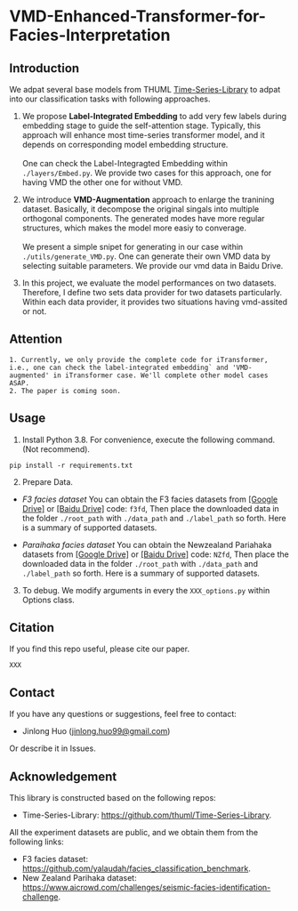 # VMD-Enhanced-Transformer-for-Facies-Interpretation

## Introduction
We adpat several base models from THUML [Time-Series-Library](https://pan.baidu.com/s/1wydQRBNdyylJZAvxCMjOPA) to adpat into our classification tasks with following approaches.

1. We propose **Label-Integrated Embedding** to add very few labels during embedding stage to guide the self-attention stage. Typically, this approach will enhance most time-series transformer model, and it depends on corresponding model embedding structure. <br><br>
One can check the Label-Integragted Embedding within ``./layers/Embed.py``. We provide two cases for this approach, one for having VMD the other one for without VMD.<br>

2. We introduce **VMD-Augmentation** approach to enlarge the tranining dataset. Basically, it decompose the original singals into multiple orthogonal components. The generated modes have more regular structures, which makes the model more easiy to converage.<br><br>
We present a simple snipet for generating in our case within `./utils/generate_VMD.py`. One can generate their own VMD data by selecting suitable parameters. We provide our vmd data in Baidu Drive.

3. In this project, we evaluate the model performances on two datasets. Therefore, I define two sets data provider for two datasets particularly. Within each data provider, it provides two situations having vmd-assited or not.


## Attention
```
1. Currently, we only provide the complete code for iTransformer, i.e., one can check the label-integrated embedding` and 'VMD-augmented' in iTransformer case. We'll complete other model cases ASAP.
2. The paper is coming soon.
```


## Usage

1. Install Python 3.8. For convenience, execute the following command. (Not recommend). 

```
pip install -r requirements.txt
```

2. Prepare Data. 
- *F3 facies dataset*
You can obtain the F3 facies datasets from [[Google Drive]]() or [[Baidu Drive]](https://pan.baidu.com/s/1wydQRBNdyylJZAvxCMjOPA) code: `f3fd`, Then place the downloaded data in the folder `./root_path` with `./data_path` and `./label_path` so forth. Here is a summary of supported datasets.

- *Paraihaka facies dataset*
You can obtain the Newzealand Pariahaka datasets from [[Google Drive]]() or [[Baidu Drive]](https://pan.baidu.com/s/1QNjanQDfN3H9JvOpoX_aYw) code: `NZfd`, Then place the downloaded data in the folder `./root_path` with `./data_path` and `./label_path` so forth. Here is a summary of supported datasets.

3. To debug. We modify arguments in every the `XXX_options.py` within Options class.


## Citation

If you find this repo useful, please cite our paper.

```
XXX
```

## Contact
If you have any questions or suggestions, feel free to contact:

- Jinlong Huo (jinlong.huo99@gmail.com)

Or describe it in Issues.

## Acknowledgement

This library is constructed based on the following repos:

- Time-Series-Library: https://github.com/thuml/Time-Series-Library.

All the experiment datasets are public, and we obtain them from the following links:

- F3 facies dataset: https://github.com/yalaudah/facies_classification_benchmark.
- New Zealand Parihaka dataset: https://www.aicrowd.com/challenges/seismic-facies-identification-challenge. 
